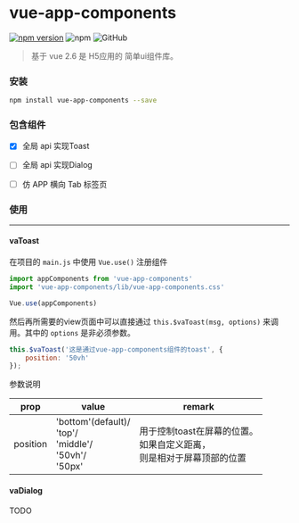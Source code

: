 # vue-app-components

[![npm version](https://badge.fury.io/js/vue-app-components.svg)](https://badge.fury.io/js/vue-app-components)
![npm](https://img.shields.io/npm/dm/vue-app-components)
![GitHub](https://img.shields.io/github/license/RysisLiang/vue-app-components)

> 基于 vue 2.6 是 H5应用的 简单ui组件库。

### 安装

```bash
npm install vue-app-components --save
```

### 包含组件

- [x] 全局 api 实现Toast
- [ ] 全局 api 实现Dialog
- [ ] 仿 APP 横向 Tab 标签页


### 使用

---

#### vaToast

在项目的 `main.js` 中使用 `Vue.use()` 注册组件

```js 
import appComponents from 'vue-app-components'
import 'vue-app-components/lib/vue-app-components.css'

Vue.use(appComponents)
```

然后再所需要的view页面中可以直接通过 `this.$vaToast(msg, options)` 来调用。其中的 `options` 是非必须参数。

```js
this.$vaToast('这是通过vue-app-components组件的toast', {
    position: '50vh'
});
```

参数说明

prop|value|remark
---|---|---
position|'bottom'(default)/<br>'top'/<br>'middle'/<br>'50vh'/<br>'50px'| 用于控制toast在屏幕的位置。<br>如果自定义距离，<br>则是相对于屏幕顶部的位置

#### vaDialog

TODO